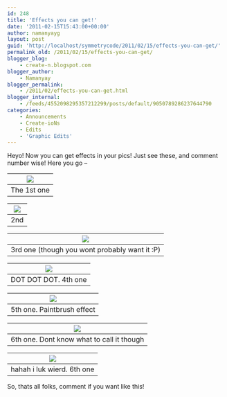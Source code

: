 ```yaml
---
id: 248
title: 'Effects you can get!'
date: '2011-02-15T15:43:00+00:00'
author: namanyayg
layout: post
guid: 'http://localhost/symmetrycode/2011/02/15/effects-you-can-get/'
permalink_old: /2011/02/15/effects-you-can-get/
blogger_blog:
    - create-n.blogspot.com
blogger_author:
    - Namanyay
blogger_permalink:
    - /2011/02/effects-you-can-get.html
blogger_internal:
    - /feeds/4552098295357212299/posts/default/9050789286237644790
categories:
    - Announcements
    - Create-ioNs
    - Edits
    - 'Graphic Edits'
---
```


Heyo! Now you can get effects in your pics! Just see these, and comment number wise! Here you go –

| [![](https://2468282903501144712-a-1802744773732722657-s-sites.googlegroups.com/site/animationbyn/effects/blnwhdots.png?attachauth=ANoY7cpzY51EkWc96iS1JTAV05x8_rPbXwNYvUoVVRUn263kgybI-_LKSMVWNRFZ72fIOs278tByXo9ky110sEUpMm93a-dah23SrCKPKNMvY8yatdd0rCsb55BF_RcDwxmLsS2V1VXSs7yKR02-VwzkNW3OObTNmMTSjXtL0ReaZGo1EyaUxuSJhF2fp4buXUwMwl8aoXX8M1KF-ceFZRqJPF4EnHhpDA%3D%3D&attredirects=0)](https://2468282903501144712-a-1802744773732722657-s-sites.googlegroups.com/site/animationbyn/effects/blnwhdots.png?attachauth=ANoY7cpzY51EkWc96iS1JTAV05x8_rPbXwNYvUoVVRUn263kgybI-_LKSMVWNRFZ72fIOs278tByXo9ky110sEUpMm93a-dah23SrCKPKNMvY8yatdd0rCsb55BF_RcDwxmLsS2V1VXSs7yKR02-VwzkNW3OObTNmMTSjXtL0ReaZGo1EyaUxuSJhF2fp4buXUwMwl8aoXX8M1KF-ceFZRqJPF4EnHhpDA%3D%3D&attredirects=0) |
|---|
| The 1st one |

| [![](https://2468282903501144712-a-1802744773732722657-s-sites.googlegroups.com/site/animationbyn/effects/naazieffect.png?attachauth=ANoY7crABHdjoXD9C_WJsCpVkppXCnOd9KJN3gJnphcGunnXQge1TutMHFFjAv59p3Wx0bKt-FxriQ_J_ZMwCyy9YWIFaW-u0wtKOQK_6J6yhugI_33NC4QFSm5e6vWbGRh6NM_wc5fmauA07CruzmyZbW0H2uTiZbrRM2QUy02fs8_lk7b789oLwZOGhft5PZWF67EPzOPDPKtpeLwnYTg7W7ewHptbUA%3D%3D&attredirects=0)](https://2468282903501144712-a-1802744773732722657-s-sites.googlegroups.com/site/animationbyn/effects/naazieffect.png?attachauth=ANoY7crABHdjoXD9C_WJsCpVkppXCnOd9KJN3gJnphcGunnXQge1TutMHFFjAv59p3Wx0bKt-FxriQ_J_ZMwCyy9YWIFaW-u0wtKOQK_6J6yhugI_33NC4QFSm5e6vWbGRh6NM_wc5fmauA07CruzmyZbW0H2uTiZbrRM2QUy02fs8_lk7b789oLwZOGhft5PZWF67EPzOPDPKtpeLwnYTg7W7ewHptbUA%3D%3D&attredirects=0) |
|---|
| 2nd |  |  |

| [![](https://2468282903501144712-a-1802744773732722657-s-sites.googlegroups.com/site/animationbyn/effects/oldme.png?attachauth=ANoY7cpGmoP8mijElUS-48qLCNPBwLnrSdsDT--LNyI7Jp-wKzR4a_zij-DpJ6bLby1SuNIl3aWUHz7dNYRqPQhF0vsKSD7wXgAtNMz84I9h-40wJ4j_3qo9jD3rtmD5JOtx6PN7r9ArbqvsGiha_t7vxkHVfb43I33jkXbuQ05O8UMMepUfwoyiW6E6M6XhFVbCxVmPlpBvnWySdSxWw8ZeTwehqThUkg%3D%3D&attredirects=0)](https://2468282903501144712-a-1802744773732722657-s-sites.googlegroups.com/site/animationbyn/effects/oldme.png?attachauth=ANoY7cpGmoP8mijElUS-48qLCNPBwLnrSdsDT--LNyI7Jp-wKzR4a_zij-DpJ6bLby1SuNIl3aWUHz7dNYRqPQhF0vsKSD7wXgAtNMz84I9h-40wJ4j_3qo9jD3rtmD5JOtx6PN7r9ArbqvsGiha_t7vxkHVfb43I33jkXbuQ05O8UMMepUfwoyiW6E6M6XhFVbCxVmPlpBvnWySdSxWw8ZeTwehqThUkg%3D%3D&attredirects=0) |
|---|
| 3rd one (though you wont probably want it :P) |

| [![](https://2468282903501144712-a-1802744773732722657-s-sites.googlegroups.com/site/animationbyn/effects/paintdots.png?attachauth=ANoY7cqC30wWcmsVyHaSzgGkIulJVc3n5a-7Zo2ERsIbU9B4fFv_DdkoW0FdEFQbD2s_wnV3tzeFKfxiem5tzKWQXOQSDIlL_hyxfzwleWlXyP5AGJqQ_81Pn_Q_d9GjUt3WEfiavMPc90lZVVSc9ADGjCfSLSN2rdQIHoqd7jsRe8xTgLfF77TM2vJhpLosv5k-SyKVEEst5naf7cPfRNBoBzUbPi2ERA%3D%3D&attredirects=0)](https://2468282903501144712-a-1802744773732722657-s-sites.googlegroups.com/site/animationbyn/effects/paintdots.png?attachauth=ANoY7cqC30wWcmsVyHaSzgGkIulJVc3n5a-7Zo2ERsIbU9B4fFv_DdkoW0FdEFQbD2s_wnV3tzeFKfxiem5tzKWQXOQSDIlL_hyxfzwleWlXyP5AGJqQ_81Pn_Q_d9GjUt3WEfiavMPc90lZVVSc9ADGjCfSLSN2rdQIHoqd7jsRe8xTgLfF77TM2vJhpLosv5k-SyKVEEst5naf7cPfRNBoBzUbPi2ERA%3D%3D&attredirects=0) |
|---|
| DOT DOT DOT. 4th one |

| [![](https://2468282903501144712-a-1802744773732722657-s-sites.googlegroups.com/site/animationbyn/effects/textureeffect2.png?attachauth=ANoY7crvf4RXQ2QySqBG0SeW4COX7pA9UR5-F49bJE-3ut6CO_DMf3p_UwFYewGnSOsphAegrMv-dHjnNGO0SsFt4l2YE8qtjdJmPAm6sxOQ_NlRysPocI1P2Y9WvIXPGD6BMQT7zCfCFrg7xVViScplT7EQmnNua9DWp6NkL0UefgvswYvxgGXHGUAGOUf8IQT_C_GqAoHgttY5cHt2nMaRyJjuTviklg%3D%3D&attredirects=0)](https://2468282903501144712-a-1802744773732722657-s-sites.googlegroups.com/site/animationbyn/effects/textureeffect2.png?attachauth=ANoY7crvf4RXQ2QySqBG0SeW4COX7pA9UR5-F49bJE-3ut6CO_DMf3p_UwFYewGnSOsphAegrMv-dHjnNGO0SsFt4l2YE8qtjdJmPAm6sxOQ_NlRysPocI1P2Y9WvIXPGD6BMQT7zCfCFrg7xVViScplT7EQmnNua9DWp6NkL0UefgvswYvxgGXHGUAGOUf8IQT_C_GqAoHgttY5cHt2nMaRyJjuTviklg%3D%3D&attredirects=0) |
|---|
| 5th one. Paintbrush effect |

| [![](https://2468282903501144712-a-1802744773732722657-s-sites.googlegroups.com/site/animationbyn/effects/Untitled-1.png?attachauth=ANoY7crJsGkz2N0KUCEx_VTLYRZB31-8EjOK1RlWXQcwW2uwc0EEfDy4FW_0NLP4YWwmrojfbszaMZLIIYJeKgVIEEr1kulbAXpyOpzAb04I2J4JtCWOewXTB2Ud0HwKyevbqnRSx9S3u9QMaS6Wm3pWJSRAlRrR9NvfIFRvsPZO5ecm52maywGl5dzEWWGtV8EVfEJzFvfQ2KIDvGzYW14prvvEv4x6xg%3D%3D&attredirects=0)](https://2468282903501144712-a-1802744773732722657-s-sites.googlegroups.com/site/animationbyn/effects/Untitled-1.png?attachauth=ANoY7crJsGkz2N0KUCEx_VTLYRZB31-8EjOK1RlWXQcwW2uwc0EEfDy4FW_0NLP4YWwmrojfbszaMZLIIYJeKgVIEEr1kulbAXpyOpzAb04I2J4JtCWOewXTB2Ud0HwKyevbqnRSx9S3u9QMaS6Wm3pWJSRAlRrR9NvfIFRvsPZO5ecm52maywGl5dzEWWGtV8EVfEJzFvfQ2KIDvGzYW14prvvEv4x6xg%3D%3D&attredirects=0) |
|---|
| 6th one. Dont know what to call it though |

| [![](https://2468282903501144712-a-1802744773732722657-s-sites.googlegroups.com/site/animationbyn/effects/watercolor.png?attachauth=ANoY7cp9Y362gy-Te1EqBna7UjY8iuEDIIAptZfsgEnttLH8dFcYaeJJ92nhF-QAZpJ21yZCCMHA17qg-lmPl3SA4Fpi6mzIru1DzNNOC62q6MIfhqgD4F5cucY_oIVzzVf-h6xMx2wuZ_8nILo0dspAqfyMiatVXvnsWawIra4Em4NL686GyuCfUgNLBxfVcSdQdf_SlFm7eEMS2uJTJYrznVGYi_qNJA%3D%3D&attredirects=0)](https://2468282903501144712-a-1802744773732722657-s-sites.googlegroups.com/site/animationbyn/effects/watercolor.png?attachauth=ANoY7cp9Y362gy-Te1EqBna7UjY8iuEDIIAptZfsgEnttLH8dFcYaeJJ92nhF-QAZpJ21yZCCMHA17qg-lmPl3SA4Fpi6mzIru1DzNNOC62q6MIfhqgD4F5cucY_oIVzzVf-h6xMx2wuZ_8nILo0dspAqfyMiatVXvnsWawIra4Em4NL686GyuCfUgNLBxfVcSdQdf_SlFm7eEMS2uJTJYrznVGYi_qNJA%3D%3D&attredirects=0) |
|---|
| hahah i luk wierd. 6th one |

So, thats all folks, comment if you want like this!
